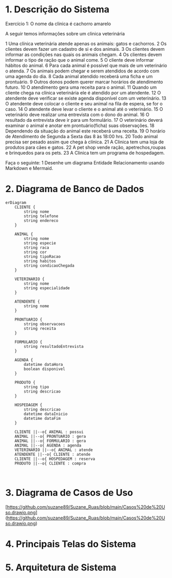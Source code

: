 

# 1. Descrição do Sistema

Exercício 1:
O nome da clinica é cachorro amarelo

A seguir temos informações sobre um clinica veterinária

1 Uma clínica veterinária atende apenas os animais: gatos e cachorros. 
2 Os clientes devem fazer um cadastro de si e dos animais. 
3 Os clientes devem informar as condições nas quais os animais chegam. 
4 Os clientes devem informar o tipo de ração que o animal come. 
5 O cliente deve informar hábitos do animal. 
6 Para cada animal é possível que mais de um veterinário o atenda. 
7 Os animais podem chegar e serem atendidos de acordo com uma agenda do dia. 
8 Cada animal atendido receberá uma ficha e um prontuário. 
9 Outros donos podem querer marcar horários de atendimento futuro. 
10 O atendimento gera uma receita para o animal. 
11 Quando um cliente chega na clínica veterinária ele é atendido por um atendente. 
12 O atendente deve verificar se existe agenda disponível com um veterinário. 
13 O atendente deve colocar o cliente e seu animal na fila de espera, se for o caso. 
14 O atendente deve levar o cliente e o animal até o veterinário. 
15 O veterinário deve realizar uma entrevista com o dono do animal. 
16 O resultado da entrevista deve ir para um formulário. 
17 O veterinário deverá examinar o animal e anotar em prontuário(ficha) suas observações. 
18 Dependendo da situação do animal este receberá uma receita.
19 O horário de Atendimento de Segunda a Sexta das 8 às 18:00 hrs.
20 Todo animal precisa ser pesado assim que chega à clínica.
21 A Clinica tem uma loja de produtos para cães e gatos.
22 A pet shop vende ração, apetrechos,roupas e brinquedos para os pets.
23 A Clinica tem um programa de hospedagem.

Faça o seguinte:
1 Desenhe um diagrama Entidade Relacionamento usando Markdown e Mermaid. 


# 2. Diagrama de Banco de Dados


```mermaid
erDiagram
    CLIENTE {
        string nome
        string telefone
        string endereco
    }

    ANIMAL {
        string nome
        string especie
        string raca
        string cor
        string tipoRacao
        string habitos
        string condicaoChegada
    }

    VETERINARIO {
        string nome
        string especialidade
    }

    ATENDENTE {
        string nome
    }

    PRONTUARIO {
        string observacoes
        string receita
    }

    FORMULARIO {
        string resultadoEntrevista
    }

    AGENDA {
        datetime dataHora
        boolean disponivel
    }

    PRODUTO {
        string tipo
        string descricao
    }

    HOSPEDAGEM {
        string descricao
        datetime dataInicio
        datetime dataFim
    }

    CLIENTE ||--o{ ANIMAL : possui
    ANIMAL ||--o{ PRONTUARIO : gera
    ANIMAL ||--o{ FORMULARIO : gera
    ANIMAL ||--o{ AGENDA : agenda
    VETERINARIO ||--o{ ANIMAL : atende
    ATENDENTE ||--o{ CLIENTE : atende
    CLIENTE ||--o{ HOSPEDAGEM : reserva
    PRODUTO ||--o{ CLIENTE : compra



```


# 3. Diagrama de Casos de Uso

[https://github.com/suzane89/Suzane_Ruas/blob/main/Casos%20de%20Uso.drawio.png] (https://github.com/suzane89/Suzane_Ruas/blob/main/Casos%20de%20Uso.drawio.png)

# 4. Principais Telas do Sistema

# 5. Arquitetura de Sistema



